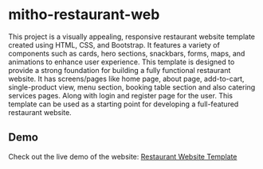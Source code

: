 # mitho-restaurant-web
This project is a visually appealing, responsive restaurant website template created using HTML, CSS, and Bootstrap. It features a variety of components such as cards, hero sections, snackbars, forms, maps, and animations to enhance user experience. This template is designed to provide a strong foundation for building a fully functional restaurant website.
It has screens/pages like home page, about page, add-to-cart, single-product view, menu section, booking table section and also catering services pages. Along with login and register page for the user. 
This template can be used as a starting point for developing a full-featured restaurant website.

## Demo
Check out the live demo of the website: [Restaurant Website Template](https://abeep777.github.io/mitho-restaurant-web/)
